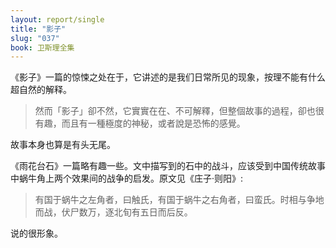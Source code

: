 ```yaml
---
layout: report/single
title: "影子"
slug: "037"
book: 卫斯理全集
---
```

《影子》一篇的惊悚之处在于，它讲述的是我们日常所见的现象，按理不能有什么超自然的解释。

>然而「影子」卻不然，它實實在在、不可解釋，但整個故事的過程，卻也很有趣，而且有一種極度的神秘，或者說是恐怖的感覺。

故事本身也算是有头无尾。

《雨花台石》一篇略有趣一些。文中描写到的石中的战斗，应该受到中国传统故事中蜗牛角上两个效果间的战争的启发。原文见《庄子·则阳》:

>有国于蜗牛之左角者，曰触氏，有国于蜗牛之右角者，曰蛮氏。时相与争地而战，伏尸数万，逐北旬有五日而后反。

说的很形象。
